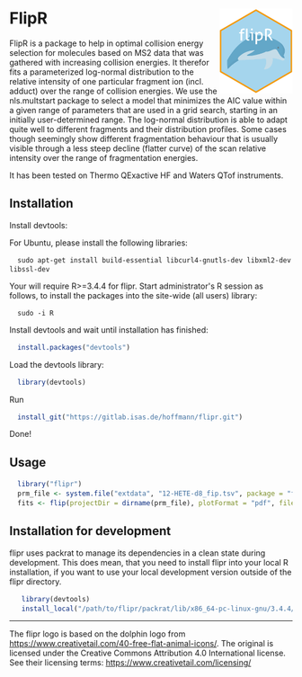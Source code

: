 # FlipR <img src="man/figures/flipr-site.png" align="right" /> #

FlipR is a package to help in optimal collision energy selection for molecules based on MS2 data that was gathered with increasing collision energies. It therefor fits a parameterized log-normal distribution to the relative intensity of one particular fragment ion (incl. adduct) over the range of collision energies. We use the nls.multstart package to select a model that minimizes the AIC value within a given range of parameters that are used in a grid search, starting in an initially user-determined range. The log-normal distribution is able to adapt quite well to different fragments and their distribution profiles. Some cases though seemingly show different fragmentation behaviour that is usually visible through a less steep decline (flatter curve) of the scan relative intensity over the range of fragmentation energies.

It has been tested on Thermo QExactive HF and Waters QTof instruments.

## Installation ##

Install devtools:

For Ubuntu, please install the following libraries:

```
  sudo apt-get install build-essential libcurl4-gnutls-dev libxml2-dev libssl-dev
```

Your will require R>=3.4.4 for flipr. Start administrator's R session as follows, to install the packages into the site-wide (all users) library:

```
  sudo -i R
```

Install devtools and wait until installation has finished:

```R
  install.packages("devtools")
```

Load the devtools library:

```R
  library(devtools)
```
  
Run

```R
  install_git("https://gitlab.isas.de/hoffmann/flipr.git")
```

Done!

## Usage ##

```R
  library("flipr")
  prm_file <- system.file("extdata", "12-HETE-d8_fip.tsv", package = "flipr", mustWork = TRUE)
  fits <- flip(projectDir = dirname(prm_file), plotFormat = "pdf", filePattern = basename(prm_file), dataPlots = FALSE)
```

## Installation for development ##
flipr uses packrat to manage its dependencies in a clean state during development. This does mean, that you need to install flipr into your local R installation, if you want to use your local development version outside of the flipr directory.

```R
   library(devtools)
   install_local("/path/to/flipr/packrat/lib/x86_64-pc-linux-gnu/3.4.4/flipr/")
```

---

The flipr logo is based on the dolphin logo from https://www.creativetail.com/40-free-flat-animal-icons/. The original is licensed under the Creative Commons Attribution 4.0 International license. See their licensing terms: https://www.creativetail.com/licensing/
